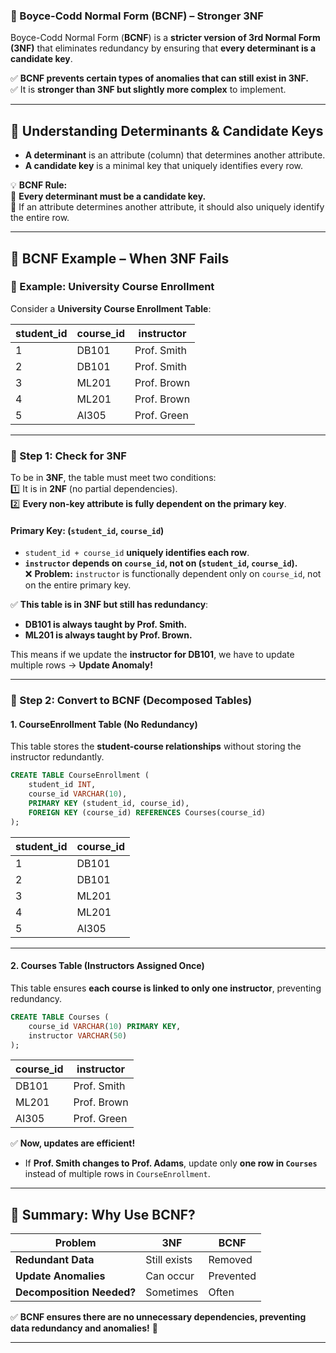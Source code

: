 ### **📌 Boyce-Codd Normal Form (BCNF) – Stronger 3NF**
Boyce-Codd Normal Form (**BCNF**) is a **stricter version of 3rd Normal Form (3NF)** that eliminates redundancy by ensuring that **every determinant is a candidate key**.

✅ **BCNF prevents certain types of anomalies that can still exist in 3NF.**  
✅ It is **stronger than 3NF but slightly more complex** to implement.

---

## **🔹 Understanding Determinants & Candidate Keys**
- **A determinant** is an attribute (column) that determines another attribute.  
- **A candidate key** is a minimal key that uniquely identifies every row.

💡 **BCNF Rule:**  
🔹 **Every determinant must be a candidate key.**  
🔹 If an attribute determines another attribute, it should also uniquely identify the entire row.

---

## **🔹 BCNF Example – When 3NF Fails**
### **📍 Example: University Course Enrollment**
Consider a **University Course Enrollment Table**:

| **student_id** | **course_id** | **instructor** |
|--------------|-------------|-------------|
| 1            | DB101       | Prof. Smith |
| 2            | DB101       | Prof. Smith |
| 3            | ML201       | Prof. Brown |
| 4            | ML201       | Prof. Brown |
| 5            | AI305       | Prof. Green |

---

### **📍 Step 1: Check for 3NF**
To be in **3NF**, the table must meet two conditions:  
1️⃣ It is in **2NF** (no partial dependencies).  
2️⃣ **Every non-key attribute is fully dependent on the primary key**.

#### **Primary Key: (`student_id`, `course_id`)**
- `student_id + course_id` **uniquely identifies each row**.
- **`instructor` depends on `course_id`, not on (`student_id`, `course_id`).**  
❌ **Problem:** `instructor` is functionally dependent only on `course_id`, not on the entire primary key.  

✅ **This table is in 3NF but still has redundancy**:
- **DB101 is always taught by Prof. Smith.**
- **ML201 is always taught by Prof. Brown.**

This means if we update the **instructor for DB101**, we have to update multiple rows → **Update Anomaly!**

---

### **📍 Step 2: Convert to BCNF (Decomposed Tables)**  

#### **1. CourseEnrollment Table (No Redundancy)**
This table stores the **student-course relationships** without storing the instructor redundantly.  

```sql
CREATE TABLE CourseEnrollment (
    student_id INT,
    course_id VARCHAR(10),
    PRIMARY KEY (student_id, course_id),
    FOREIGN KEY (course_id) REFERENCES Courses(course_id)
);
```

| **student_id** | **course_id** |
|--------------|-------------|
| 1            | DB101       |
| 2            | DB101       |
| 3            | ML201       |
| 4            | ML201       |
| 5            | AI305       |

---

#### **2. Courses Table (Instructors Assigned Once)**
This table ensures **each course is linked to only one instructor**, preventing redundancy.  

```sql
CREATE TABLE Courses (
    course_id VARCHAR(10) PRIMARY KEY,
    instructor VARCHAR(50)
);
```

| **course_id** | **instructor** |
|-------------|-------------|
| DB101       | Prof. Smith |
| ML201       | Prof. Brown |
| AI305       | Prof. Green |

✅ **Now, updates are efficient!**  
- If **Prof. Smith changes to Prof. Adams**, update only **one row in `Courses`** instead of multiple rows in `CourseEnrollment`.  

---

## **🔹 Summary: Why Use BCNF?**
| **Problem** | **3NF** | **BCNF** |
|------------|--------|--------|
| **Redundant Data** | Still exists | Removed |
| **Update Anomalies** | Can occur | Prevented |
| **Decomposition Needed?** | Sometimes | Often |

✅ **BCNF ensures there are no unnecessary dependencies, preventing data redundancy and anomalies!** 🚀

---
